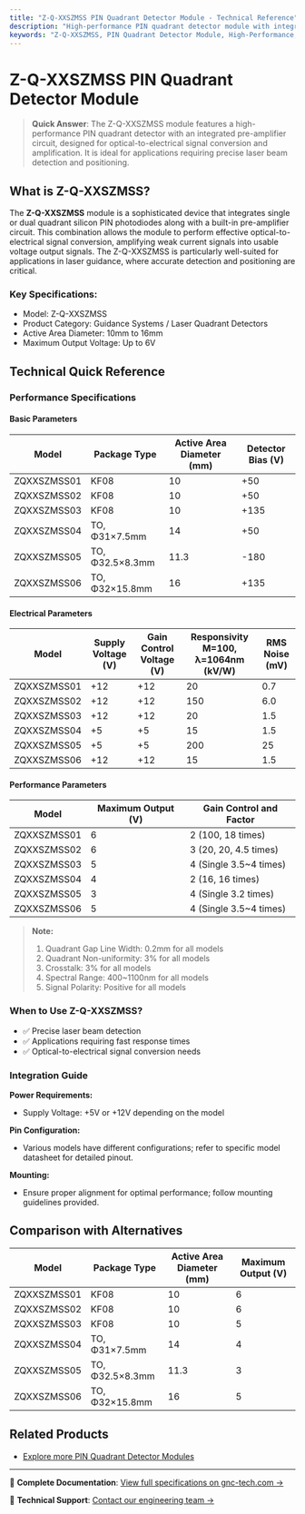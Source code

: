 ```yaml
---
title: "Z-Q-XXSZMSS PIN Quadrant Detector Module - Technical Reference"
description: "High-performance PIN quadrant detector module with integrated pre-amplifier circuit for optical-to-electrical signal conversion and amplification."
keywords: "Z-Q-XXSZMSS, PIN Quadrant Detector Module, High-Performance, Integrated Pre-Amplifier Circuit, Optical-to-Electrical Signal Conversion"
---
```


# Z-Q-XXSZMSS PIN Quadrant Detector Module

> **Quick Answer**: The Z-Q-XXSZMSS module features a high-performance PIN quadrant detector with an integrated pre-amplifier circuit, designed for optical-to-electrical signal conversion and amplification. It is ideal for applications requiring precise laser beam detection and positioning.

## What is Z-Q-XXSZMSS?

The **Z-Q-XXSZMSS** module is a sophisticated device that integrates single or dual quadrant silicon PIN photodiodes along with a built-in pre-amplifier circuit. This combination allows the module to perform effective optical-to-electrical signal conversion, amplifying weak current signals into usable voltage output signals. The Z-Q-XXSZMSS is particularly well-suited for applications in laser guidance, where accurate detection and positioning are critical.

### Key Specifications:
- Model: Z-Q-XXSZMSS
- Product Category: Guidance Systems / Laser Quadrant Detectors
- Active Area Diameter: 10mm to 16mm
- Maximum Output Voltage: Up to 6V

## Technical Quick Reference

### Performance Specifications

#### Basic Parameters

| Model         | Package Type             | Active Area Diameter (mm) | Detector Bias (V) |
|---------------|--------------------------|---------------------------|--------------------|
| ZQXXSZMSS01   | KF08                     | 10                        | +50               |
| ZQXXSZMSS02   | KF08                     | 10                        | +50               |
| ZQXXSZMSS03   | KF08                     | 10                        | +135              |
| ZQXXSZMSS04   | TO, Φ31×7.5mm           | 14                        | +50               |
| ZQXXSZMSS05   | TO, Φ32.5×8.3mm         | 11.3                      | -180              |
| ZQXXSZMSS06   | TO, Φ32×15.8mm          | 16                        | +135              |

#### Electrical Parameters

| Model         | Supply Voltage (V) | Gain Control Voltage (V) | Responsivity M=100, λ=1064nm (kV/W) | RMS Noise (mV) |
|---------------|---------------------|--------------------------|--------------------------------------|-----------------|
| ZQXXSZMSS01   | +12                 | +12                      | 20                                   | 0.7             |
| ZQXXSZMSS02   | +12                 | +12                      | 150                                  | 6.0             |
| ZQXXSZMSS03   | +12                 | +12                      | 20                                   | 1.5             |
| ZQXXSZMSS04   | +5                  | +5                       | 15                                   | 1.5             |
| ZQXXSZMSS05   | +5                  | +5                       | 200                                  | 25              |
| ZQXXSZMSS06   | +12                 | +12                      | 15                                   | 1.5             |

#### Performance Parameters

| Model         | Maximum Output (V) | Gain Control and Factor  |
|---------------|---------------------|---------------------------|
| ZQXXSZMSS01   | 6                   | 2 (100, 18 times)        |
| ZQXXSZMSS02   | 6                   | 3 (20, 20, 4.5 times)    |
| ZQXXSZMSS03   | 5                   | 4 (Single 3.5~4 times)   |
| ZQXXSZMSS04   | 4                   | 2 (16, 16 times)         |
| ZQXXSZMSS05   | 3                   | 4 (Single 3.2 times)     |
| ZQXXSZMSS06   | 5                   | 4 (Single 3.5~4 times)   |

> **Note:**
> 1. Quadrant Gap Line Width: 0.2mm for all models
> 2. Quadrant Non-uniformity: 3% for all models
> 3. Crosstalk: 3% for all models
> 4. Spectral Range: 400~1100nm for all models
> 5. Signal Polarity: Positive for all models

### When to Use Z-Q-XXSZMSS?
- ✅ Precise laser beam detection
- ✅ Applications requiring fast response times
- ✅ Optical-to-electrical signal conversion needs

### Integration Guide
**Power Requirements:**
- Supply Voltage: +5V or +12V depending on the model

**Pin Configuration:**
- Various models have different configurations; refer to specific model datasheet for detailed pinout.

**Mounting:**
- Ensure proper alignment for optimal performance; follow mounting guidelines provided.

## Comparison with Alternatives
| Model         | Package Type             | Active Area Diameter (mm) | Maximum Output (V) |
|---------------|--------------------------|---------------------------|---------------------|
| ZQXXSZMSS01   | KF08                     | 10                        | 6                   |
| ZQXXSZMSS02   | KF08                     | 10                        | 6                   |
| ZQXXSZMSS03   | KF08                     | 10                        | 5                   |
| ZQXXSZMSS04   | TO, Φ31×7.5mm           | 14                        | 4                   |
| ZQXXSZMSS05   | TO, Φ32.5×8.3mm         | 11.3                      | 3                   |
| ZQXXSZMSS06   | TO, Φ32×15.8mm          | 16                        | 5                   |

## Related Products
- [Explore more PIN Quadrant Detector Modules](https://www.gnc-tech.com/products/pin-quadrant-detector-module-zqxxszmss/)

---

📘 **Complete Documentation**: [View full specifications on gnc-tech.com →](https://www.gnc-tech.com/products/pin-quadrant-detector-module-zqxxszmss/)

💬 **Technical Support**: [Contact our engineering team →](https://www.gnc-tech.com/contact)